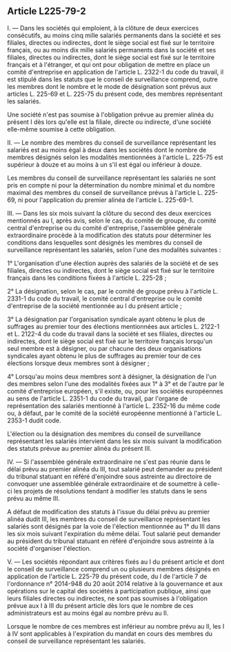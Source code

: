 Article L225-79-2
----
I. ― Dans les sociétés qui emploient, à la clôture de deux exercices
consécutifs, au moins cinq mille salariés permanents dans la société et ses
filiales, directes ou indirectes, dont le siège social est fixé sur le
territoire français, ou au moins dix mille salariés permanents dans la société
et ses filiales, directes ou indirectes, dont le siège social est fixé sur le
territoire français et à l'étranger, et qui ont pour obligation de mettre en
place un comité d'entreprise en application de l'article L. 2322-1 du code du
travail, il est stipulé dans les statuts que le conseil de surveillance
comprend, outre les membres dont le nombre et le mode de désignation sont prévus
aux articles L. 225-69 et L. 225-75 du présent code, des membres représentant
les salariés.

Une société n'est pas soumise à l'obligation prévue au premier alinéa du présent
I dès lors qu'elle est la filiale, directe ou indirecte, d'une société elle-même
soumise à cette obligation.

II. ― Le nombre des membres du conseil de surveillance représentant les salariés
est au moins égal à deux dans les sociétés dont le nombre de membres désignés
selon les modalités mentionnées à l'article L. 225-75 est supérieur à douze et
au moins à un s'il est égal ou inférieur à douze.

Les membres du conseil de surveillance représentant les salariés ne sont pris en
compte ni pour la détermination du nombre minimal et du nombre maximal des
membres du conseil de surveillance prévus à l'article L. 225-69, ni pour
l'application du premier alinéa de l'article L. 225-69-1.

III. ― Dans les six mois suivant la clôture du second des deux exercices
mentionnés au I, après avis, selon le cas, du comité de groupe, du comité
central d'entreprise ou du comité d'entreprise, l'assemblée générale
extraordinaire procède à la modification des statuts pour déterminer les
conditions dans lesquelles sont désignés les membres du conseil de surveillance
représentant les salariés, selon l'une des modalités suivantes :

1° L'organisation d'une élection auprès des salariés de la société et de ses
filiales, directes ou indirectes, dont le siège social est fixé sur le
territoire français dans les conditions fixées à l'article L. 225-28 ;

2° La désignation, selon le cas, par le comité de groupe prévu à l'article L.
2331-1 du code du travail, le comité central d'entreprise ou le comité
d'entreprise de la société mentionnée au I du présent article ;

3° La désignation par l'organisation syndicale ayant obtenu le plus de suffrages
au premier tour des élections mentionnées aux articles L. 2122-1 et L. 2122-4 du
code du travail dans la société et ses filiales, directes ou indirectes, dont le
siège social est fixé sur le territoire français lorsqu'un seul membre est à
désigner, ou par chacune des deux organisations syndicales ayant obtenu le plus
de suffrages au premier tour de ces élections lorsque deux membres sont à
désigner ;

4° Lorsqu'au moins deux membres sont à désigner, la désignation de l'un des
membres selon l'une des modalités fixées aux 1° à 3° et de l'autre par le comité
d'entreprise européen, s'il existe, ou, pour les sociétés européennes au sens de
l'article L. 2351-1 du code du travail, par l'organe de représentation des
salariés mentionné à l'article L. 2352-16 du même code ou, à défaut, par le
comité de la société européenne mentionné à l'article L. 2353-1 dudit code.

L'élection ou la désignation des membres du conseil de surveillance représentant
les salariés intervient dans les six mois suivant la modification des statuts
prévue au premier alinéa du présent III.

IV. ― Si l'assemblée générale extraordinaire ne s'est pas réunie dans le délai
prévu au premier alinéa du III, tout salarié peut demander au président du
tribunal statuant en référé d'enjoindre sous astreinte au directoire de
convoquer une assemblée générale extraordinaire et de soumettre à celle-ci les
projets de résolutions tendant à modifier les statuts dans le sens prévu au même
III.

A défaut de modification des statuts à l'issue du délai prévu au premier alinéa
dudit III, les membres du conseil de surveillance représentant les salariés sont
désignés par la voie de l'élection mentionnée au 1° du III dans les six mois
suivant l'expiration du même délai. Tout salarié peut demander au président du
tribunal statuant en référé d'enjoindre sous astreinte à la société d'organiser
l'élection.

V. ― Les sociétés répondant aux critères fixés au I du présent article et dont
le conseil de surveillance comprend un ou plusieurs membres désignés en
application de l'article L. 225-79 du présent code, du I de l'article 7 de
l'ordonnance n° 2014-948 du 20 août 2014 relative à la gouvernance et aux
opérations sur le capital des sociétés à participation publique, ainsi que leurs
filiales directes ou indirectes, ne sont pas soumises à l'obligation prévue aux
I à III du présent article dès lors que le nombre de ces administrateurs est au
moins égal au nombre prévu au II.

Lorsque le nombre de ces membres est inférieur au nombre prévu au II, les I à IV
sont applicables à l'expiration du mandat en cours des membres du conseil de
surveillance représentant les salariés.
